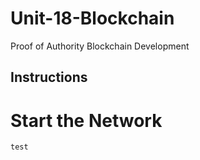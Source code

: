 # Unit-18-Blockchain
Proof of Authority Blockchain Development

## Instructions

# Start the Network
    test

